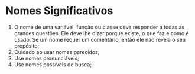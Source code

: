 # Nomes Significativos

1. O nome de uma variável, função ou classe deve responder a todas as grandes questões.
Ele deve lhe dizer porque existe, o que faz e como é usado. Se um nome requer um comentário, então ele não revela o seu propósito;
2. Cuidado ao usar nomes parecidos;
3. Use nomes pronunciáveis;
4. Use nomes passíveis de busca;
